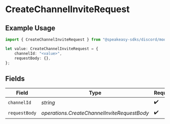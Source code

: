 # CreateChannelInviteRequest

## Example Usage

```typescript
import { CreateChannelInviteRequest } from "@speakeasy-sdks/discord/models/operations";

let value: CreateChannelInviteRequest = {
    channelId: "<value>",
    requestBody: {},
};
```

## Fields

| Field                                       | Type                                        | Required                                    | Description                                 |
| ------------------------------------------- | ------------------------------------------- | ------------------------------------------- | ------------------------------------------- |
| `channelId`                                 | *string*                                    | :heavy_check_mark:                          | N/A                                         |
| `requestBody`                               | *operations.CreateChannelInviteRequestBody* | :heavy_check_mark:                          | N/A                                         |